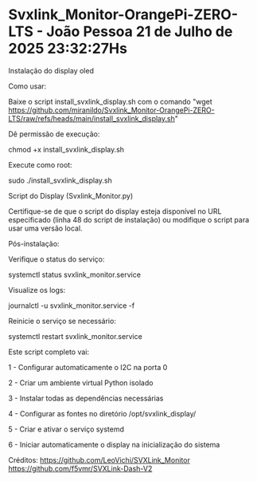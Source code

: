 # Svxlink_Monitor-OrangePi-ZERO-LTS - João Pessoa 21 de Julho de 2025 23:32:27Hs
Instalação do display oled

Como usar:

Baixe o script install_svxlink_display.sh com o comando "wget https://github.com/miranildo/Svxlink_Monitor-OrangePi-ZERO-LTS/raw/refs/heads/main/install_svxlink_display.sh"

Dê permissão de execução:

chmod +x install_svxlink_display.sh

Execute como root:

sudo ./install_svxlink_display.sh

Script do Display (Svxlink_Monitor.py)

Certifique-se de que o script do display esteja disponível no URL especificado (linha 48 do script de instalação) ou modifique o script para usar uma versão local.

Pós-instalação:

Verifique o status do serviço:

systemctl status svxlink_monitor.service

Visualize os logs:

journalctl -u svxlink_monitor.service -f

Reinicie o serviço se necessário:

systemctl restart svxlink_monitor.service

Este script completo vai:

1 - Configurar automaticamente o I2C na porta 0

2 - Criar um ambiente virtual Python isolado

3 - Instalar todas as dependências necessárias

4 - Configurar as fontes no diretório /opt/svxlink_display/

5 - Criar e ativar o serviço systemd

6 - Iniciar automaticamente o display na inicialização do sistema

Créditos: https://github.com/LeoVichi/SVXLink_Monitor
          https://github.com/f5vmr/SVXLink-Dash-V2

